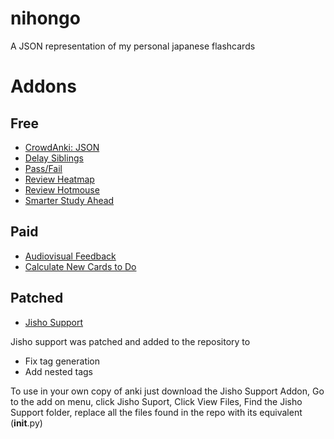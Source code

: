 # nihongo
A JSON representation of my personal japanese flashcards

# Addons

## Free
- [CrowdAnki: JSON](https://ankiweb.net/shared/info/1788670778)
- [Delay Siblings](https://ankiweb.net/shared/info/1369579727)
- [Pass/Fail](https://ankiweb.net/shared/info/876946123)
- [Review Heatmap](https://ankiweb.net/shared/info/1771074083)
- [Review Hotmouse](https://ankiweb.net/shared/info/1928346827)
- [Smarter Study Ahead](https://ankiweb.net/shared/info/1536096830)


## Paid
- [Audiovisual Feedback](https://ankiweb.net/shared/info/231569866)
- [Calculate New Cards to Do](https://ankiweb.net/shared/info/2014569756)

## Patched
- [Jisho Support](https://ankiweb.net/shared/info/1262434132)

Jisho support was patched and added to the repository to
- Fix tag generation
- Add nested tags

To use in your own copy of anki just download the Jisho Support Addon, Go to the add on menu, click Jisho Suport, Click View Files, Find the Jisho Support folder, replace all the files found in the repo with its equivalent (__init__.py)